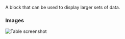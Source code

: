A block that can be used to display larger sets of data.

### Images

![Table screenshot](https://gitlab.com/appsemble/appsemble/-/raw/0.13.10/docs/images/table.png)
